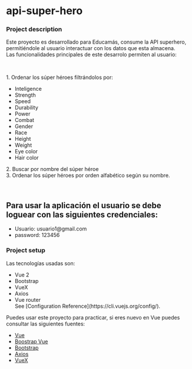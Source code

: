 <h1> api-super-hero</h1>

<h3>Project description</h3>
<p>Este proyecto es desarrollado para Educamás, consume la API superhero, permitiéndole al usuario interactuar con los datos que esta almacena. 
<br>
Las funcionalidades principales de este desarrolo permiten al usuario: 
</p>
<br>
<p>1. Ordenar los súper héroes filtrándolos por:</p>
<ul>
    <li>Inteligence</li>
    <li>Strength</li>
    <li>Speed</li>
    <li>Durability</li>
    <li>Power</li>
    <li>Combat</li>
    <li>Gender</li>
    <li>Race</li>
    <li>Height</li>
    <li>Weight</li>
    <li>Eye color</li>
    <li>Hair color</li>
</ul>
<p>2. Buscar por nombre del súper héroe <br>
   3. Ordenar los súper héroes por orden alfabético según su nombre.</p>
   <br>
<h2>Para usar la aplicación el usuario se debe loguear con las siguientes credenciales:</h2>
<ul>
    <li>Usuario: usuario1@gmail.com </li>
    <li>password: 123456</li>
</ul>

<h3>Project setup</h3>
<p>Las tecnologías usadas son:</p>
<ul>
    <li>Vue 2</li>
    <li>Bootstrap</li>
    <li>VueX</li>
    <li>Axios</li>
    <li>Vue router</li>
    See [Configuration Reference](https://cli.vuejs.org/config/).

</ul>

<p>Puedes usar este proyecto para practicar, si eres nuevo en Vue puedes consultar las siguientes fuentes:</p>
<ul>
    <li><a href="https://vuejs.org/" target="_blank"> Vue </a></li>
    <li><a href="https://bootstrap-vue.org/" target="_blank"> Boostrap Vue</a></li>
    <li><a href="https://getbootstrap.com/" target="_blank">Bootstrap</a></li>
    <li><a href="https://axios-http.com/docs/intro" target="_blank">Axios</a></li>
    <li><a href="https://vuex.vuejs.org/" target="_blank">VueX</a></li>
</ul>


